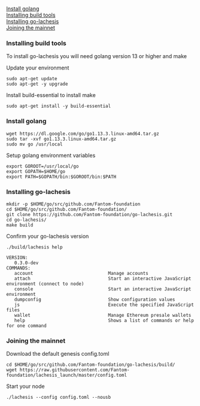 [Install golang](#install-golang)  
[Installing build tools](#installing-build-tools)  
[Installing go-lachesis](#installing-go-lachesis)  
[Joining the mainnet](#joining-the-mainnet)  



### Installing build tools

To install go-lachesis you will need golang version 13 or higher and make

Update your environment

```
sudo apt-get update
sudo apt-get -y upgrade
```

Install build-essential to install make

```
sudo apt-get install -y build-essential
```

### Install golang

```
wget https://dl.google.com/go/go1.13.3.linux-amd64.tar.gz
sudo tar -xvf go1.13.3.linux-amd64.tar.gz
sudo mv go /usr/local
```

Setup golang environment variables

```
export GOROOT=/usr/local/go
export GOPATH=$HOME/go
export PATH=$GOPATH/bin:$GOROOT/bin:$PATH
```

### Installing go-lachesis

```
mkdir -p $HOME/go/src/github.com/Fantom-foundation
cd $HOME/go/src/github.com/Fantom-foundation/
git clone https://github.com/Fantom-foundation/go-lachesis.git
cd go-lachesis/
make build
```

Confirm your go-lachesis version

```
./build/lachesis help

VERSION:
   0.3.0-dev
COMMANDS:
   account                            Manage accounts
   attach                             Start an interactive JavaScript environment (connect to node)
   console                            Start an interactive JavaScript environment
   dumpconfig                         Show configuration values
   js                                 Execute the specified JavaScript files
   wallet                             Manage Ethereum presale wallets
   help                               Shows a list of commands or help for one command
```

### Joining the mainnet

Download the default genesis config.toml

```
cd $HOME/go/src/github.com/Fantom-foundation/go-lachesis/build/
wget https://raw.githubusercontent.com/Fantom-foundation/lachesis_launch/master/config.toml
```

Start your node

```
./lachesis --config config.toml --nousb
```
